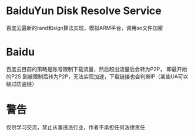 # BaiduYun Disk Resolve Service
百度云最新的rand和sign算法实现，模拟ARM平台，调用so文件加密

# Baidu
百度云目前的策略是账号限制下载流量，然后超出流量后会转为P2P， 即最开始的P2S 到被限制后转为P2P，无法实现加速，下载链接也会判断IP（某些UA可以绕过防盗链）

# 警告
仅供学习交流，禁止从事违法行业，作者不承担任何法律责任


